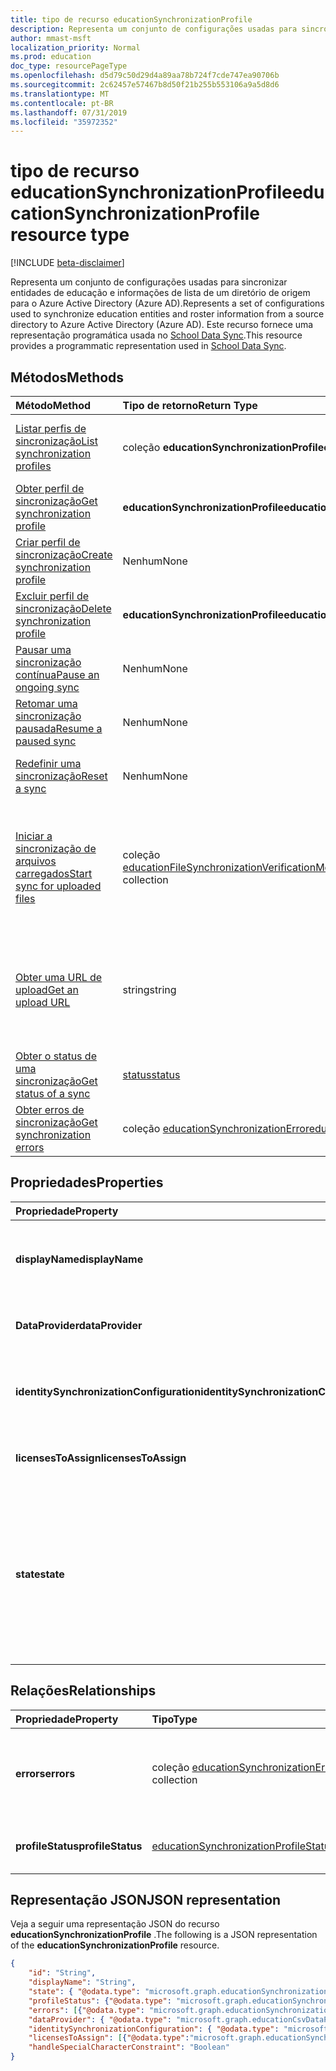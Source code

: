 ```yaml
---
title: tipo de recurso educationSynchronizationProfile
description: Representa um conjunto de configurações usadas para sincronizar entidades de educação e informações de lista de um diretório de origem para o Azure Active Directory (Azure AD). Este recurso fornece uma representação programática usada no School Data Sync.
author: mmast-msft
localization_priority: Normal
ms.prod: education
doc_type: resourcePageType
ms.openlocfilehash: d5d79c50d29d4a89aa78b724f7cde747ea90706b
ms.sourcegitcommit: 2c62457e57467b8d50f21b255b553106a9a5d8d6
ms.translationtype: MT
ms.contentlocale: pt-BR
ms.lasthandoff: 07/31/2019
ms.locfileid: "35972352"
---
```

# <a name="educationsynchronizationprofile-resource-type"></a><span data-ttu-id="43cc6-104">tipo de recurso educationSynchronizationProfile</span><span class="sxs-lookup"><span data-stu-id="43cc6-104">educationSynchronizationProfile resource type</span></span>

[!INCLUDE [beta-disclaimer](../../includes/beta-disclaimer.md)]

<span data-ttu-id="43cc6-105">Representa um conjunto de configurações usadas para sincronizar entidades de educação e informações de lista de um diretório de origem para o Azure Active Directory (Azure AD).</span><span class="sxs-lookup"><span data-stu-id="43cc6-105">Represents a set of configurations used to synchronize education entities and roster information from a source directory to Azure Active Directory (Azure AD).</span></span> <span data-ttu-id="43cc6-106">Este recurso fornece uma representação programática usada no [School Data Sync](https://sds.microsoft.com).</span><span class="sxs-lookup"><span data-stu-id="43cc6-106">This resource provides a programmatic representation used in [School Data Sync](https://sds.microsoft.com).</span></span>

## <a name="methods"></a><span data-ttu-id="43cc6-107">Métodos</span><span class="sxs-lookup"><span data-stu-id="43cc6-107">Methods</span></span>

| <span data-ttu-id="43cc6-108">Método</span><span class="sxs-lookup"><span data-stu-id="43cc6-108">Method</span></span> | <span data-ttu-id="43cc6-109">Tipo de retorno</span><span class="sxs-lookup"><span data-stu-id="43cc6-109">Return Type</span></span> | <span data-ttu-id="43cc6-110">Descrição</span><span class="sxs-lookup"><span data-stu-id="43cc6-110">Description</span></span> |
|:-|:-|:-|
| [<span data-ttu-id="43cc6-111">Listar perfis de sincronização</span><span class="sxs-lookup"><span data-stu-id="43cc6-111">List synchronization profiles</span></span>](../api/educationsynchronizationprofile-list.md) | <span data-ttu-id="43cc6-112">coleção **educationSynchronizationProfile**</span><span class="sxs-lookup"><span data-stu-id="43cc6-112">**educationSynchronizationProfile** collection</span></span> | <span data-ttu-id="43cc6-113">Obtenha uma lista de todos os perfis de sincronização no locatário.</span><span class="sxs-lookup"><span data-stu-id="43cc6-113">Get a list of all the synchronization profiles in the tenant.</span></span> |
| [<span data-ttu-id="43cc6-114">Obter perfil de sincronização</span><span class="sxs-lookup"><span data-stu-id="43cc6-114">Get synchronization profile</span></span>](../api/educationsynchronizationprofile-get.md) | <span data-ttu-id="43cc6-115">**educationSynchronizationProfile**</span><span class="sxs-lookup"><span data-stu-id="43cc6-115">**educationSynchronizationProfile**</span></span> | <span data-ttu-id="43cc6-116">Recupere um perfil específico dado o identificador de perfil.</span><span class="sxs-lookup"><span data-stu-id="43cc6-116">Retrieve a specific profile given the profile identifier.</span></span> |
| [<span data-ttu-id="43cc6-117">Criar perfil de sincronização</span><span class="sxs-lookup"><span data-stu-id="43cc6-117">Create synchronization profile</span></span>](../api/educationsynchronizationprofile-post.md) | <span data-ttu-id="43cc6-118">Nenhum</span><span class="sxs-lookup"><span data-stu-id="43cc6-118">None</span></span> | <span data-ttu-id="43cc6-119">Criar um novo perfil de sincronização.</span><span class="sxs-lookup"><span data-stu-id="43cc6-119">Create a new synchronization profile.</span></span> |
| [<span data-ttu-id="43cc6-120">Excluir perfil de sincronização</span><span class="sxs-lookup"><span data-stu-id="43cc6-120">Delete synchronization profile</span></span>](../api/educationsynchronizationprofile-delete.md) | <span data-ttu-id="43cc6-121">**educationSynchronizationProfile**</span><span class="sxs-lookup"><span data-stu-id="43cc6-121">**educationSynchronizationProfile**</span></span> | <span data-ttu-id="43cc6-122">Excluir um perfil específico dado o identificador de perfil.</span><span class="sxs-lookup"><span data-stu-id="43cc6-122">Delete a specific profile given the profile identifier.</span></span> |
| [<span data-ttu-id="43cc6-123">Pausar uma sincronização contínua</span><span class="sxs-lookup"><span data-stu-id="43cc6-123">Pause an ongoing sync</span></span>](../api/educationsynchronizationprofile-pause.md) | <span data-ttu-id="43cc6-124">Nenhum</span><span class="sxs-lookup"><span data-stu-id="43cc6-124">None</span></span> | <span data-ttu-id="43cc6-125">Pausar uma sincronização em andamento.</span><span class="sxs-lookup"><span data-stu-id="43cc6-125">Pause an ongoing synchronization.</span></span> |
| [<span data-ttu-id="43cc6-126">Retomar uma sincronização pausada</span><span class="sxs-lookup"><span data-stu-id="43cc6-126">Resume a paused sync</span></span>](../api/educationsynchronizationprofile-resume.md) | <span data-ttu-id="43cc6-127">Nenhum</span><span class="sxs-lookup"><span data-stu-id="43cc6-127">None</span></span> | <span data-ttu-id="43cc6-128">Retomar uma sincronização pausada.</span><span class="sxs-lookup"><span data-stu-id="43cc6-128">Resume a paused synchronization.</span></span> |
| [<span data-ttu-id="43cc6-129">Redefinir uma sincronização</span><span class="sxs-lookup"><span data-stu-id="43cc6-129">Reset a sync</span></span>](../api/educationsynchronizationprofile-reset.md) | <span data-ttu-id="43cc6-130">Nenhum</span><span class="sxs-lookup"><span data-stu-id="43cc6-130">None</span></span> | <span data-ttu-id="43cc6-131">Redefina o estado do perfil e reinicie a sincronização.</span><span class="sxs-lookup"><span data-stu-id="43cc6-131">Reset the state of the profile and restart synchronization.</span></span> |
| [<span data-ttu-id="43cc6-132">Iniciar a sincronização de arquivos carregados</span><span class="sxs-lookup"><span data-stu-id="43cc6-132">Start sync for uploaded files</span></span>](../api/educationsynchronizationprofile-start.md) | <span data-ttu-id="43cc6-133">coleção [educationFileSynchronizationVerificationMessage](educationfilesynchronizationverificationmessage.md)</span><span class="sxs-lookup"><span data-stu-id="43cc6-133">[educationFileSynchronizationVerificationMessage](educationfilesynchronizationverificationmessage.md) collection</span></span>| <span data-ttu-id="43cc6-134">Verifique os arquivos de origem carregados e inicie a sincronização.</span><span class="sxs-lookup"><span data-stu-id="43cc6-134">Verify the uploaded source files and start synchronization.</span></span> <span data-ttu-id="43cc6-135">Aplica-se somente quando o provedor de dados é [educationCsvDataProvider](educationcsvdataprovider.md).</span><span class="sxs-lookup"><span data-stu-id="43cc6-135">Applies only when the data provider is [educationCsvDataProvider](educationcsvdataprovider.md).</span></span> |
| [<span data-ttu-id="43cc6-136">Obter uma URL de upload</span><span class="sxs-lookup"><span data-stu-id="43cc6-136">Get an upload URL</span></span>](../api/educationsynchronizationprofile-uploadurl.md) | <span data-ttu-id="43cc6-137">string</span><span class="sxs-lookup"><span data-stu-id="43cc6-137">string</span></span> | <span data-ttu-id="43cc6-138">Retornar a URL de curta duração para carregar arquivos de dados CSV.</span><span class="sxs-lookup"><span data-stu-id="43cc6-138">Return the short-lived URL to upload CSV data files.</span></span> <span data-ttu-id="43cc6-139">Aplica-se somente quando o provedor de dados é [educationCsvDataProvider](educationcsvdataprovider.md).</span><span class="sxs-lookup"><span data-stu-id="43cc6-139">Applies only when the data provider is [educationCsvDataProvider](educationcsvdataprovider.md).</span></span> |
| [<span data-ttu-id="43cc6-140">Obter o status de uma sincronização</span><span class="sxs-lookup"><span data-stu-id="43cc6-140">Get status of a sync</span></span>](../api/educationsynchronizationprofilestatus-get.md) | [<span data-ttu-id="43cc6-141">status</span><span class="sxs-lookup"><span data-stu-id="43cc6-141">status</span></span>](educationsynchronizationprofilestatus.md) | <span data-ttu-id="43cc6-142">Retornar o status de um perfil de sincronização específico.</span><span class="sxs-lookup"><span data-stu-id="43cc6-142">Return the status of a specific synchronization profile.</span></span> |
| [<span data-ttu-id="43cc6-143">Obter erros de sincronização</span><span class="sxs-lookup"><span data-stu-id="43cc6-143">Get synchronization errors</span></span>](../api/educationsynchronizationerrors-get.md) | <span data-ttu-id="43cc6-144">coleção [educationSynchronizationError](educationsynchronizationerror.md)</span><span class="sxs-lookup"><span data-stu-id="43cc6-144">[educationSynchronizationError](educationsynchronizationerror.md) collection</span></span>| <span data-ttu-id="43cc6-145">Obtenha todos os erros gerados durante a sincronização.</span><span class="sxs-lookup"><span data-stu-id="43cc6-145">Get all the errors generated during synchronization.</span></span> |

## <a name="properties"></a><span data-ttu-id="43cc6-146">Propriedades</span><span class="sxs-lookup"><span data-stu-id="43cc6-146">Properties</span></span>

| <span data-ttu-id="43cc6-147">Propriedade</span><span class="sxs-lookup"><span data-stu-id="43cc6-147">Property</span></span> | <span data-ttu-id="43cc6-148">Tipo</span><span class="sxs-lookup"><span data-stu-id="43cc6-148">Type</span></span> | <span data-ttu-id="43cc6-149">Descrição</span><span class="sxs-lookup"><span data-stu-id="43cc6-149">Description</span></span> |
|:-|:-|:-|
| <span data-ttu-id="43cc6-150">**displayName**</span><span class="sxs-lookup"><span data-stu-id="43cc6-150">**displayName**</span></span> | <span data-ttu-id="43cc6-151">string</span><span class="sxs-lookup"><span data-stu-id="43cc6-151">string</span></span> |  <span data-ttu-id="43cc6-152">Nome do perfil de configuração para sincronizar identidades.</span><span class="sxs-lookup"><span data-stu-id="43cc6-152">Name of the configuration profile for syncing identities.</span></span>         |
| <span data-ttu-id="43cc6-153">**DataProvider**</span><span class="sxs-lookup"><span data-stu-id="43cc6-153">**dataProvider**</span></span> | [<span data-ttu-id="43cc6-154">educationSynchronizationDataProvider</span><span class="sxs-lookup"><span data-stu-id="43cc6-154">educationSynchronizationDataProvider</span></span>](educationsynchronizationdataprovider.md) |  <span data-ttu-id="43cc6-155">O provedor de dados usado para o perfil.</span><span class="sxs-lookup"><span data-stu-id="43cc6-155">The data provider used for the profile.</span></span>         |
| <span data-ttu-id="43cc6-156">**identitySynchronizationConfiguration**</span><span class="sxs-lookup"><span data-stu-id="43cc6-156">**identitySynchronizationConfiguration**</span></span> | [<span data-ttu-id="43cc6-157">educationIdentitySynchronizationConfiguration</span><span class="sxs-lookup"><span data-stu-id="43cc6-157">educationIdentitySynchronizationConfiguration</span></span>](educationidentitysynchronizationconfiguration.md) | <span data-ttu-id="43cc6-158">[Criação](educationidentitycreationconfiguration.md) de identidade ou configuração de [correspondência](educationidentitymatchingconfiguration.md) .</span><span class="sxs-lookup"><span data-stu-id="43cc6-158">Identity [creation](educationidentitycreationconfiguration.md) or [matching](educationidentitymatchingconfiguration.md) configuration .</span></span>        |
| <span data-ttu-id="43cc6-159">**licensesToAssign**</span><span class="sxs-lookup"><span data-stu-id="43cc6-159">**licensesToAssign**</span></span> | <span data-ttu-id="43cc6-160">coleção [educationSynchronizationLicenseAssignment](educationsynchronizationlicenseassignment.md)</span><span class="sxs-lookup"><span data-stu-id="43cc6-160">[educationSynchronizationLicenseAssignment](educationsynchronizationlicenseassignment.md) collection</span></span>|  <span data-ttu-id="43cc6-161">Configuração da instalação da licença.</span><span class="sxs-lookup"><span data-stu-id="43cc6-161">License setup configuration.</span></span>        |
| <span data-ttu-id="43cc6-162">**state**</span><span class="sxs-lookup"><span data-stu-id="43cc6-162">**state**</span></span> | <span data-ttu-id="43cc6-163">educationSynchronizationProfileState</span><span class="sxs-lookup"><span data-stu-id="43cc6-163">educationSynchronizationProfileState</span></span> |  <span data-ttu-id="43cc6-164">O estado do perfil.</span><span class="sxs-lookup"><span data-stu-id="43cc6-164">The state of the profile.</span></span> <span data-ttu-id="43cc6-165">Os valores possíveis são: `provisioning`, `provisioned`, `provisioningFailed`, `deleting`, `deletionFailed`.</span><span class="sxs-lookup"><span data-stu-id="43cc6-165">Possible values are: `provisioning`, `provisioned`, `provisioningFailed`, `deleting`, `deletionFailed`.</span></span>          |

## <a name="relationships"></a><span data-ttu-id="43cc6-166">Relações</span><span class="sxs-lookup"><span data-stu-id="43cc6-166">Relationships</span></span>

| <span data-ttu-id="43cc6-167">Propriedade</span><span class="sxs-lookup"><span data-stu-id="43cc6-167">Property</span></span> | <span data-ttu-id="43cc6-168">Tipo</span><span class="sxs-lookup"><span data-stu-id="43cc6-168">Type</span></span> | <span data-ttu-id="43cc6-169">Descrição</span><span class="sxs-lookup"><span data-stu-id="43cc6-169">Description</span></span> |
|:-|:-|:-|
| <span data-ttu-id="43cc6-170">**errors**</span><span class="sxs-lookup"><span data-stu-id="43cc6-170">**errors**</span></span> | <span data-ttu-id="43cc6-171">coleção [educationSynchronizationError](educationsynchronizationerror.md)</span><span class="sxs-lookup"><span data-stu-id="43cc6-171">[educationSynchronizationError](educationsynchronizationerror.md) collection</span></span>| <span data-ttu-id="43cc6-172">Todos os erros associados a este perfil de sincronização.</span><span class="sxs-lookup"><span data-stu-id="43cc6-172">All errors associated with this synchronization profile.</span></span> |
| <span data-ttu-id="43cc6-173">**profileStatus**</span><span class="sxs-lookup"><span data-stu-id="43cc6-173">**profileStatus**</span></span> | [<span data-ttu-id="43cc6-174">educationSynchronizationProfileStatus</span><span class="sxs-lookup"><span data-stu-id="43cc6-174">educationSynchronizationProfileStatus</span></span>](educationsynchronizationprofilestatus.md) | <span data-ttu-id="43cc6-175">O status da sincronização.</span><span class="sxs-lookup"><span data-stu-id="43cc6-175">The synchronization status.</span></span> |

## <a name="json-representation"></a><span data-ttu-id="43cc6-176">Representação JSON</span><span class="sxs-lookup"><span data-stu-id="43cc6-176">JSON representation</span></span>
<span data-ttu-id="43cc6-177">Veja a seguir uma representação JSON do recurso **educationSynchronizationProfile** .</span><span class="sxs-lookup"><span data-stu-id="43cc6-177">The following is a JSON representation of the **educationSynchronizationProfile** resource.</span></span>

<!-- {
  "blockType": "resource",
  "keyProperty": "id",
  "optionalProperties": [

  ],
  "baseType": "microsoft.graph.entity",
  "@odata.type": "microsoft.graph.educationSynchronizationProfile"
}-->

```json
{
    "id": "String",
    "displayName": "String",
    "state": { "@odata.type": "microsoft.graph.educationSynchronizationProfileState" },
    "profileStatus": {"@odata.type": "microsoft.graph.educationSynchronizationProfileStatus"},
    "errors": [{"@odata.type": "microsoft.graph.educationSynchronizationProfileStatus" }],
    "dataProvider": { "@odata.type": "microsoft.graph.educationCsvDataProvider" },
    "identitySynchronizationConfiguration": { "@odata.type": "microsoft.graph.educationIdentitySynchronizationConfiguration" },
    "licensesToAssign": [{"@odata.type":"microsoft.graph.educationSynchronizationLicenseAssignment"}],
    "handleSpecialCharacterConstraint": "Boolean"
}
```
